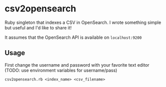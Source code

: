 # csv2opensearch

Ruby singleton that indexes a CSV in OpenSearch. I wrote something simple but useful and I'd like to share it! 

It assumes that the OpenSearch API is available on `localhost:9200` 






## Usage

First change the username and password with your favorite text editor (TODO: use environment variables for username/pass)

`csv2opensearch.rb <index_name> <csv_filename>`


